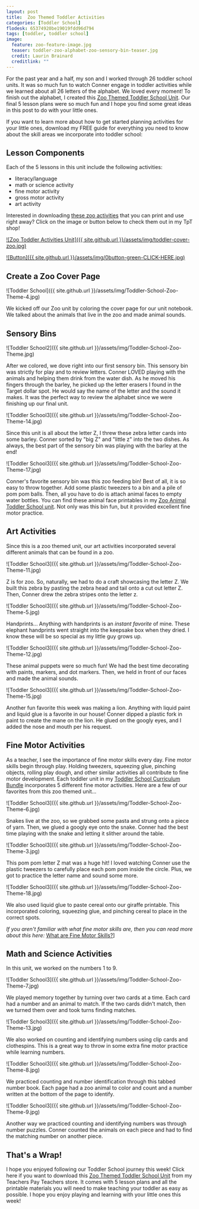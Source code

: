 ```yaml
---
layout: post
title:  Zoo Themed Toddler Activities
categories: [Toddler School]
flodesk: 65374920be19019fdd96d794
tags: [toddler, toddler school]
image:
  feature: zoo-feature-image.jpg
  teaser: toddler-zoo-alphabet-zoo-sensory-bin-teaser.jpg
  credit: Laurin Brainard
  creditlink: ""
---
```

For the past year and a half, my son and I worked through 26 toddler school units. It was so much fun to watch Conner engage in toddler activities while we learned about all 26 letters of the alphabet. We loved every moment! To finish out the alphabet, I created this [Zoo Themed Toddler School Unit](https://www.teacherspayteachers.com/Product/Toddler-Lesson-Plans-Zoo-Themed-Lessons-5118120?utm_source=PB%20Blog&utm_campaign=Zoo%20Toddler%20School). Our final 5 lesson plans were so much fun and I hope you find some great ideas in this post to do with your little ones. 

If you want to learn more about how to get started planning activities for your little ones, download my FREE guide for everything you need to know about the skill areas we incorporate into toddler school:

<div id="fd-form-65374920be19019fdd96d794"></div>
<script>
  window.fd('form', {
    formId: '65374920be19019fdd96d794',
    containerEl: '#fd-form-65374920be19019fdd96d794'
  });
</script>

## Lesson Components

Each of the 5 lessons in this unit include the following activities:
- literacy/language
- math or science activity
- fine motor activity
- gross motor activity
- art activity

Interested in downloading [these zoo activities](https://www.teacherspayteachers.com/Product/Zoo-Toddler-Activities-Lesson-Plans-Animals-2-to-3-Year-Preschool-Curriculum-5118120?utm_source=PB%20Blog&utm_campaign=Zoo%20Toddler%20Unit%20Cover) that you can print and use right away? Click on the image or button below to check them out in my TpT shop! 
 
[![Zoo Toddler Activities Unit]({{ site.github.url }}/assets/img/toddler-cover-zoo.jpg)](https://www.teacherspayteachers.com/Product/Zoo-Toddler-Activities-Lesson-Plans-Animals-2-to-3-Year-Preschool-Curriculum-5118120?utm_source=PB%20Blog&utm_campaign=Zoo%20Toddler%20Unit%20Cover)
 
[![Button]({{ site.github.url }}/assets/img/0button-green-CLICK-HERE.jpg)](https://www.teacherspayteachers.com/Product/Zoo-Toddler-Activities-Lesson-Plans-Animals-2-to-3-Year-Preschool-Curriculum-5118120?utm_source=PB%20Blog&utm_campaign=Zoo%20Toddler%20Unit%20Cover)

## Create a Zoo Cover Page

![Toddler School]({{ site.github.url }}/assets/img/Toddler-School-Zoo-Theme-4.jpg)

We kicked off our Zoo unit by coloring the cover page for our unit notebook. We talked about the animals that live in the zoo and made animal sounds.

## Sensory Bins

![Toddler School2]({{ site.github.url }}/assets/img/Toddler-School-Zoo-Theme.jpg)

After we colored, we dove right into our first sensory bin. This sensory bin was strictly for play and to review letters. Conner LOVED playing with the animals and helping them drink from the water dish. As he moved his fingers through the barley, he picked up the letter erasers I found in the Target dollar spot. He would say the name of the letter and the sound it makes. It was the perfect way to review the alphabet since we were finishing up our final unit.

![Toddler School3]({{ site.github.url }}/assets/img/Toddler-School-Zoo-Theme-14.jpg)

Since this unit is all about the letter Z, I threw these zebra letter cards into some barley. Conner sorted by "big Z" and "little z" into the two dishes. As always, the best part of the sensory bin was playing with the barley at the end!

![Toddler School3]({{ site.github.url }}/assets/img/Toddler-School-Zoo-Theme-17.jpg)

Conner's favorite sensory bin was this zoo feeding bin! Best of all, it is so easy to throw together. Add some plastic tweezers to a bin and a pile of pom pom balls. Then, all you have to do is attach animal faces to empty water bottles. You can find these animal face printables in my [Zoo Animal Toddler School unit](https://www.teacherspayteachers.com/Product/Toddler-Lesson-Plans-Zoo-Themed-Lessons-5118120?utm_source=PB%20Blog&utm_campaign=Zoo%20Toddler%20School). Not only was this bin fun, but it provided excellent fine motor practice.

## Art Activities

Since this is a zoo themed unit, our art activities incorporated several different animals that can be found in a zoo.

![Toddler School3]({{ site.github.url }}/assets/img/Toddler-School-Zoo-Theme-11.jpg)

Z is for zoo. So, naturally, we had to do a craft showcasing the letter Z. We built this zebra by pasting the zebra head and tail onto a cut out letter Z. Then, Conner drew the zebra stripes onto the letter z.

![Toddler School3]({{ site.github.url }}/assets/img/Toddler-School-Zoo-Theme-5.jpg)

Handprints... Anything with handprints is an *instant favorite* of mine. These elephant handprints went straight into the keepsake box when they dried. I know these will be so special as my little guy grows up. 

![Toddler School3]({{ site.github.url }}/assets/img/Toddler-School-Zoo-Theme-12.jpg)

These animal puppets were so much fun! We had the best time decorating with paints, markers, and dot markers. Then, we held in front of our faces and made the animal sounds. 

![Toddler School3]({{ site.github.url }}/assets/img/Toddler-School-Zoo-Theme-15.jpg)

Another fun favorite this week was making a lion. Anything with liquid paint and liquid glue is a favorite in our house! Conner dipped a plastic fork in paint to create the mane on the lion. He glued on the googly eyes, and I added the nose and mouth per his request. 

## Fine Motor Activities

As a teacher, I see the importance of fine motor skills every day. Fine motor skills begin through play. Holding tweezers, squeezing glue, pinching objects, rolling play dough, and other similar activities all contribute to fine motor development. Each toddler unit in my [Toddler School Curriculum Bundle](https://www.teacherspayteachers.com/Product/Toddler-Lesson-Plans-Toddler-Curriculum-Bundle-4296281?utm_source=PB%20Blog&utm_campaign=Zoo%20Toddler%20Unit%20Bundle%20Link) incorporates 5 different fine motor activities. Here are a few of our favorites from this zoo themed unit...

![Toddler School3]({{ site.github.url }}/assets/img/Toddler-School-Zoo-Theme-6.jpg)

Snakes live at the zoo, so we grabbed some pasta and strung onto a piece of yarn. Then, we glued a googly eye onto the snake. Conner had the best time playing with the snake and letting it slither around the table. 

![Toddler School3]({{ site.github.url }}/assets/img/Toddler-School-Zoo-Theme-3.jpg)

This pom pom letter Z mat was a huge hit! I loved watching Conner use the plastic tweezers to carefully place each pom pom inside the circle. Plus, we got to practice the letter name and sound some more. 

![Toddler School3]({{ site.github.url }}/assets/img/Toddler-School-Zoo-Theme-18.jpg)

We also used liquid glue to paste cereal onto our giraffe printable. This incorporated coloring, squeezing glue, and pinching cereal to place in the correct spots. 

_If you aren't familiar with what fine motor skills are, then you can read more about this here:_ [What are Fine Motor Skills?](https://theprimarybrain.com/fine%20motor%20skills/2024/01/25/What-Are-Fine-Motor-Skills/)]

## Math and Science Activities

In this unit, we worked on the numbers 1 to 9. 

![Toddler School3]({{ site.github.url }}/assets/img/Toddler-School-Zoo-Theme-7.jpg)

We played memory together by turning over two cards at a time. Each card had a number and an animal to match. If the two cards didn't match, then we turned them over and took turns finding matches. 

![Toddler School3]({{ site.github.url }}/assets/img/Toddler-School-Zoo-Theme-13.jpg)

We also worked on counting and identifying numbers using clip cards and clothespins. This is a great way to throw in some extra fine motor practice while learning numbers. 

![Toddler School3]({{ site.github.url }}/assets/img/Toddler-School-Zoo-Theme-8.jpg)

We practiced counting and number identification through this tabbed number book. Each page had a zoo animal to color and count and a number written at the bottom of the page to identify. 

![Toddler School3]({{ site.github.url }}/assets/img/Toddler-School-Zoo-Theme-9.jpg)

Another way we practiced counting and identifying numbers was through number puzzles. Conner counted the animals on each piece and had to find the matching number on another piece. 

## That's a Wrap!

I hope you enjoyed following our Toddler School journey this week! Click here if you want to download this [Zoo Themed Toddler School Unit](https://www.teacherspayteachers.com/Product/Toddler-Lesson-Plans-Zoo-Themed-Lessons-5118120?utm_source=PB%20Blog&utm_campaign=Zoo%20Toddler%20School) from my Teachers Pay Teachers store. It comes with 5 lesson plans and all the printable materials you will need to make teaching your toddler as easy as possible. I hope you enjoy playing and learning with your little ones this week! 